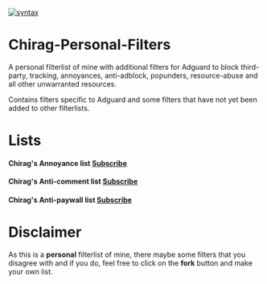 [![syntax](https://img.shields.io/badge/syntax-AdGuard-%23c61300.svg)](https://kb.adguard.com/en/general/how-to-create-your-own-ad-filters)

# Chirag-Personal-Filters

A personal filterlist of mine with additional filters for Adguard to block third-party, tracking, annoyances, anti-adblock, popunders, resource-abuse and all other unwarranted resources.

Contains filters specific to Adguard and some filters that have not yet been added to other filterlists.

# Lists

#### Chirag's Annoyance list <a href="https://subscribe.adblockplus.org/?location=https://raw.githubusercontent.com/chirag127/adblock/main/AAll.txt&title=Chirag%20Annoyance%20list">Subscribe</a>

#### Chirag's Anti-comment list <a href="https://subscribe.adblockplus.org/?location=https://raw.githubusercontent.com/chirag127/adblock/main/SP/C.txt&title=Chirag%20Anti-comment%20list">Subscribe</a>

#### Chirag's Anti-paywall list <a href="https://subscribe.adblockplus.org/?location=https://raw.githubusercontent.com/chirag127/adblock/main/SP/APWL.txt&title=Chirag%20Anti-paywall%20list">Subscribe</a>

# Disclaimer 

As this is a **personal** filterlist of mine, there maybe some filters that you disagree with and if you do, feel free to click on the **fork** button and make your own list.
